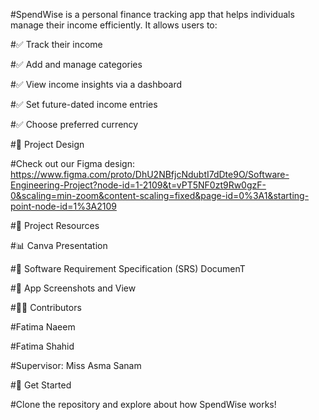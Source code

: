 
#SpendWise is a personal finance tracking app that helps individuals manage their income efficiently. It allows users to:

#✅ Track their income

#✅ Add and manage categories

#✅ View income insights via a dashboard

#✅ Set future-dated income entries

#✅ Choose preferred currency

#📸 Project Design

#Check out our Figma design: https://www.figma.com/proto/DhU2NBfjcNdubtI7dDte9O/Software-Engineering-Project?node-id=1-2109&t=vPT5NF0zt9Rw0gzF-0&scaling=min-zoom&content-scaling=fixed&page-id=0%3A1&starting-point-node-id=1%3A2109

#📂 Project Resources

#📊 Canva Presentation

#📄 Software Requirement Specification (SRS) DocumenT 

#🔗 App Screenshots and View

#👨‍💻 Contributors

#Fatima Naeem

#Fatima Shahid

#Supervisor: Miss Asma Sanam

#🚀 Get Started

#Clone the repository and explore about how SpendWise works!

